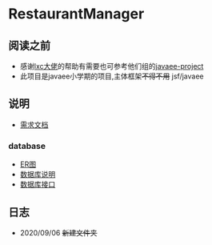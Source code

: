 # RestaurantManager
## 阅读之前
- 感谢[lxc大佬](https://github.com/ppdog0)的帮助有需要也可参考他们组的[javaee-project](https://github.com/ppdog0/java-ee-project)
- 此项目是javaee小学期的项目,主体框架~~不得不用~~ jsf/javaee
## 说明
- [需求文档](/doc/需求文档.pdf)
### database
- [ER图](doc/ERDiagram.png)
- [数据库说明](/doc/entity.md)
- [数据库接口](/doc/数据库接口.md)
## 日志
- 2020/09/06 ~~新建文件夹~~
  
